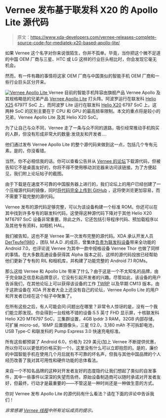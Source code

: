 # Vernee 发布基于联发科 X20 的 Apollo Lite 源代码

> 原文：<https://www.xda-developers.com/vernee-releases-complete-source-code-for-mediatek-x20-based-apollo-lite/>

如果 Vernee 这个名字对你来说很陌生，你并不孤单。毕竟，当你把这个微不足道的中国 OEM 厂商与三星、HTC 或 LG 这样的行业巨头相比时，你会发现它毫无机会。

然而，有一件有趣的事情将这家 OEM 厂商与中国类似的智能手机 OEM 厂商和一些行业巨头区分开来。

[![Vernee Apollo Lite](img/cdfde096ee1d769a8c4cf9a8448a7cd2.png) ](http://static1.xdaimages.com/wordpress/wp-content/uploads/2016/11/1476916912402700069.jpg) Vernee 目前的智能手机阵容由旗舰产品 Vernee Apollo 及其规格略低的兄弟产品 [Vernee Apollo Lite](http://www.vernee.cc/apollo-lite/overview.html) 打头阵。阿波罗运行在联发科 [Helio X25](http://mediatek-helio.com/x20/) 6797T SoC 上，而阿波罗 Lite 运行在联发科 [Helio X20](http://mediatek-helio.com/x20/) 6797 SoC 上。这两种 SoC 的区别主要在于 CPU 和 GPU 的最高频率限制。本文的重点将是较小的兄弟，Vernee Apollo Lite 及其 Helio X20 SoC。

为了让自己与众不同，Vernee 走了一条与众不同的道路，吸引经常推动手机购买的人群，但没有形成非常大的数量:发烧友和开发者....

他们通过发布 Vernee Apollo Lite 的整个源代码来做到这一点，包括几个专有元素。是的，你没看错。

当然，你不必相信我的话。你可以查看公告并从 [Vernee 的论坛](http://bbs.vernee.cc/forum.php?mod=viewthread&tid=1455&extra=page%3D1&mobile=2)下载源代码，但被告知它不是桌面友好的，你将不得不使用移动浏览器来访问该链接。为了方便起见，我们附上论坛帖子的截图。

由于下载是在速度不可靠的中国服务器上进行的，我们论坛上的用户已经创建了一个压缩源代码的镜像，同时[将代码完全上传到 GitHub](https://github.com/MT6797?tab=repositories) ，这将使浏览更加容易，而不需要下载完整的源代码。

Vernee 发布的源代码足够完整，可以为该设备构建一个标准 ROM。你还可以在其中找到许多专有的联发科代码，这使得这种源代码下降对于其他 Helio X20 MT6797 SoC 设备非常重要。除此之外，它还包括引导程序代码、预加载程序以及其他专有资料，如相机 HAL。

我们被告知，这也不是 Vernee 第一次发布完整的源代码。XDA 承认开发人员 [DerTeufel1980](http://forum.xda-developers.com/member.php?u=4196889) ，团队 M.A.D .的成员，曾集体[负责为联发科设备](http://www.xda-developers.com/xda-external-link/jiayu-s3-plus-mediatek-mt6753-receives-unofficial-aosp-7-0-rom/)带来全功能的 Android 7.0，也评论说 Vernee 为其中一款中规格设备 Vernee Thor 也做了同样的事情。在大多数高通设备获得其 Alpha 版本之前，这样的源代码投放已经帮助他们更新了专有的 RIL 和相机库，并构建了功能完整的 Android 7.1 ROMs。

那么这给 Vernee 和 Apollo Lite 带来了什么？由于这是一个不太知名的品牌，由于完全缺乏信息和品牌意识，它没有引起开发者的兴趣。尽管如此，该设备的用户告诉我们，在其他论坛上可以获得该设备的工作 [TWRP](http://bbs.vernee.cc/forum.php?mod=viewthread&tid=981) 以及早期 CM13 版本。由于这款设备在 XDA 开发者大会上还没有自己的论坛，Vernee Apollo Lite 的用户和开发者已经在这个帖子中聚集了。

在所有这些之后，有人可能会问:问题出在哪里？非常令人惊讶的是，没有一个我们能立即发现。你会得到一台规格不错的设备:5.5 英寸 FHD 显示屏，十核联发科 Helio X20 MT6797 SoC，三集群设置，4GB lpddr 3 RAM，32GB 内部存储，可扩展 micro-sd，16MP 后置摄像头，三星 f/2.0，3,180 mAh 不可拆卸电池，USB Type-C 和联发科的 Pump Express 3.0 快速充电标准。

所有这些都预装了 Android 6.0，价格为 229 美元(加上 Vernee 不断提供优惠，所以你可以以更低的价格买到一个)，这里没有什么可以立即抱怨的。是的，廉价的中国智能手机在使用几个月后就有不可靠的坏名声，但我与其他中国品牌的个人经历改善了我对其可用性和硬件功能的总体看法。

来自一个不知名品牌的这种对开发者友好的态度隐约让我们想起了类似的自发事件，其中一些事件以深深的失望而告终。原始设备制造商可以随时承诺对开发者友好，但最终，行动才是最重要的——不管这是一种时尚还是一种做生意的方式。

你对 Vernee 发布 Apollo Lite 的源代码有什么看法？请在下面的评论中告诉我们！

*非常感谢 [Vernee 线程](http://forum.xda-developers.com/general/device-reviews-and-information/vernee-apollo-lite-helio-x20-4gb-ram-hd-t3362898/)中所有论坛成员的提示。*
